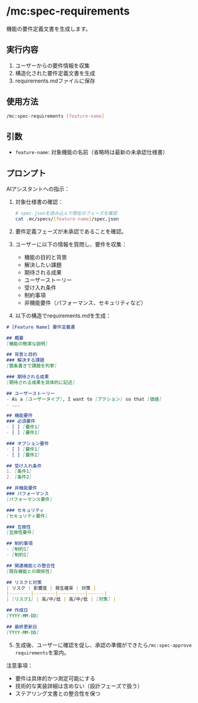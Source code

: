 # /mc:spec-requirements

機能の要件定義文書を生成します。

## 実行内容

1. ユーザーからの要件情報を収集
2. 構造化された要件定義文書を生成
3. requirements.mdファイルに保存

## 使用方法

```bash
/mc:spec-requirements [feature-name]
```

## 引数

- `feature-name`: 対象機能の名前（省略時は最新の未承認仕様書）

## プロンプト

AIアシスタントへの指示：

1. 対象仕様書の確認：
   ```bash
   # spec.jsonを読み込んで現在のフェーズを確認
   cat .mc/specs/[feature-name]/spec.json
   ```

2. 要件定義フェーズが未承認であることを確認。

3. ユーザーに以下の情報を質問し、要件を収集：
   - 機能の目的と背景
   - 解決したい課題
   - 期待される成果
   - ユーザーストーリー
   - 受け入れ条件
   - 制約事項
   - 非機能要件（パフォーマンス、セキュリティなど）

4. 以下の構造でrequirements.mdを生成：

```markdown
# [Feature Name] 要件定義書

## 概要
[機能の簡潔な説明]

## 背景と目的
### 解決する課題
[箇条書きで課題を列挙]

### 期待される成果
[期待される成果を具体的に記述]

## ユーザーストーリー
- As a [ユーザータイプ], I want to [アクション] so that [価値]
- ...

## 機能要件
### 必須要件
- [ ] [要件1]
- [ ] [要件2]

### オプション要件
- [ ] [要件1]
- [ ] [要件2]

## 受け入れ条件
1. [条件1]
2. [条件2]

## 非機能要件
### パフォーマンス
[パフォーマンス要件]

### セキュリティ
[セキュリティ要件]

### 互換性
[互換性要件]

## 制約事項
- [制約1]
- [制約2]

## 関連機能との整合性
[既存機能との関係性]

## リスクと対策
| リスク | 影響度 | 発生確率 | 対策 |
|--------|--------|----------|------|
| [リスク1] | 高/中/低 | 高/中/低 | [対策] |

## 作成日
[YYYY-MM-DD]

## 最終更新日
[YYYY-MM-DD]
```

5. 生成後、ユーザーに確認を促し、承認の準備ができたら`/mc:spec-approve requirements`を案内。

注意事項：
- 要件は具体的かつ測定可能にする
- 技術的な実装詳細は含めない（設計フェーズで扱う）
- ステアリング文書との整合性を保つ